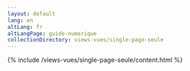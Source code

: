 ```yaml
---
layout: default
lang: en
altLang: fr
altLangPage: guide-numerique
collectionDirectory: views-vues/single-page-seule
---
```

{% include /views-vues/single-page-seule/content.html %}
